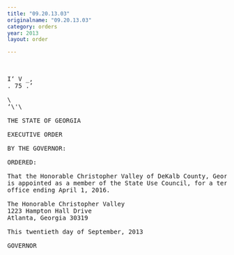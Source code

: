 ```yaml
---
title: "09.20.13.03"
originalname: "09.20.13.03"
category: orders
year: 2013
layout: order

---
```

<pre>
   

I‘ V _,
. 75 .’

\
‘\'\

THE STATE OF GEORGIA

EXECUTIVE ORDER

BY THE GOVERNOR:

ORDERED:

That the Honorable Christopher Valley of DeKalb County, Georgia,
is appointed as a member of the State Use Council, for a term of
office ending April 1, 2016.

The Honorable Christopher Valley
1223 Hampton Hall Drive
Atlanta, Georgia 30319

This twentieth day of September, 2013

GOVERNOR

</pre>
